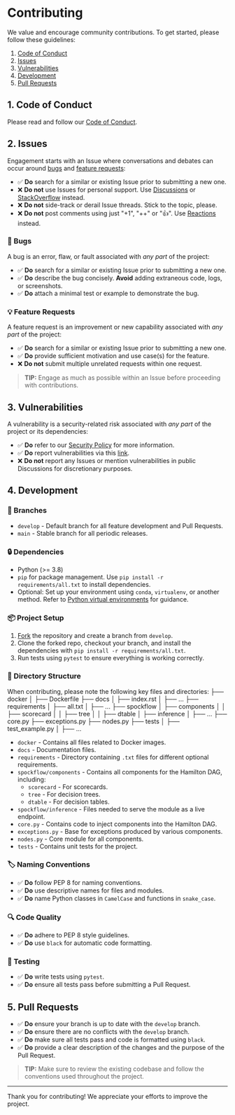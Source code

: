 # Contributing

We value and encourage community contributions. To get started, please follow these guidelines:

1. [Code of Conduct](#1-code-of-conduct)
2. [Issues](#2-issues)
3. [Vulnerabilities](#3-vulnerabilities)
4. [Development](#4-development)
5. [Pull Requests](#5-pull-requests)

## 1. Code of Conduct

Please read and follow our [Code of Conduct](CODE_OF_CONDUCT.md).

## 2. Issues

Engagement starts with an Issue where conversations and debates can occur around [bugs](#bugs) and [feature requests](#feature-requests):

- ✅ **Do** search for a similar or existing Issue prior to submitting a new one.
- ❌ **Do not** use Issues for personal support. Use [Discussions](https://github.com/your-repo/discussions) or [StackOverflow](https://stackoverflow.com/) instead.
- ❌ **Do not** side-track or derail Issue threads. Stick to the topic, please.
- ❌ **Do not** post comments using just "+1", "++" or "👍". Use [Reactions](https://github.blog/2016-03-10-add-reactions-to-pull-requests-issues-and-comments/) instead.

<h3 id="bugs">👾 Bugs</h3>

A bug is an error, flaw, or fault associated with *any part* of the project:

- ✅ **Do** search for a similar or existing Issue prior to submitting a new one.
- ✅ **Do** describe the bug concisely. **Avoid** adding extraneous code, logs, or screenshots.
- ✅ **Do** attach a minimal test or example to demonstrate the bug.

<h3 id="feature-requests">💡 Feature Requests</h3>

A feature request is an improvement or new capability associated with *any part* of the project:

- ✅ **Do** search for a similar or existing Issue prior to submitting a new one.
- ✅ **Do** provide sufficient motivation and use case(s) for the feature.
- ❌ **Do not** submit multiple unrelated requests within one request.

> **TIP:** Engage as much as possible within an Issue before proceeding with contributions.

## 3. Vulnerabilities

A vulnerability is a security-related risk associated with *any part* of the project or its dependencies:

- ✅ **Do** refer to our [Security Policy](https://github.com/your-repo/security/policy) for more information.
- ✅ **Do** report vulnerabilities via this [link](https://github.com/your-repo/security/advisories/new).
- ❌ **Do not** report any Issues or mention vulnerabilities in public Discussions for discretionary purposes.

## 4. Development

<h3 id="branches">🌱 Branches</h3>

- `develop` - Default branch for all feature development and Pull Requests.
- `main` - Stable branch for all periodic releases.

<h3 id="dependencies">🔒 Dependencies</h3>

* Python (>= 3.8)
* `pip` for package management. Use `pip install -r requirements/all.txt` to install dependencies.
* Optional: Set up your environment using `conda`, `virtualenv`, or another method. Refer to [Python virtual environments](https://docs.python.org/3/tutorial/venv.html) for guidance.

<h3 id="project-setup">📦 Project Setup</h3>

1. [Fork](https://github.com/your-repo/fork) the repository and create a branch from `develop`.
2. Clone the forked repo, checkout your branch, and install the dependencies with `pip install -r requirements/all.txt`.
3. Run tests using `pytest` to ensure everything is working correctly.

<h3 id="directory-structure">📂 Directory Structure</h3>

When contributing, please note the following key files and directories:
├── docker
│ ├── Dockerfile
├── docs
│ ├── index.rst
│ ├── ...
├── requirements
│ ├── all.txt
│ ├── ...
├── spockflow
│ ├── components
│ │ ├── scorecard
│ │ ├── tree
│ │ ├── dtable
│ ├── inference
│ ├── ...
├── core.py
├── exceptions.py
├── nodes.py
├── tests
│ ├── test_example.py
│ ├── ...


* `docker` - Contains all files related to Docker images.
* `docs` - Documentation files.
* `requirements` - Directory containing `.txt` files for different optional requirements.
* `spockflow/components` - Contains all components for the Hamilton DAG, including:
  * `scorecard` - For scorecards.
  * `tree` - For decision trees.
  * `dtable` - For decision tables.
* `spockflow/inference` - Files needed to serve the module as a live endpoint.
* `core.py` - Contains code to inject components into the Hamilton DAG.
* `exceptions.py` - Base for exceptions produced by various components.
* `nodes.py` - Core module for all components.
* `tests` - Contains unit tests for the project.

<h3 id="naming-conventions">🏷 Naming Conventions</h3>

- ✅ **Do** follow PEP 8 for naming conventions.
- ✅ **Do** use descriptive names for files and modules.
- ✅ **Do** name Python classes in `CamelCase` and functions in `snake_case`.

<h3 id="code-quality">🔍 Code Quality</h3>

- ✅ **Do** adhere to PEP 8 style guidelines.
- ✅ **Do** use `black` for automatic code formatting.

<h3 id="testing">🧪 Testing</h3>

- ✅ **Do** write tests using `pytest`.
- ✅ **Do** ensure all tests pass before submitting a Pull Request.

## 5. Pull Requests

- ✅ **Do** ensure your branch is up to date with the `develop` branch.
- ✅ **Do** ensure there are no conflicts with the `develop` branch.
- ✅ **Do** make sure all tests pass and code is formatted using `black`.
- ✅ **Do** provide a clear description of the changes and the purpose of the Pull Request.

> **TIP:** Make sure to review the existing codebase and follow the conventions used throughout the project.

---

Thank you for contributing! We appreciate your efforts to improve the project.
